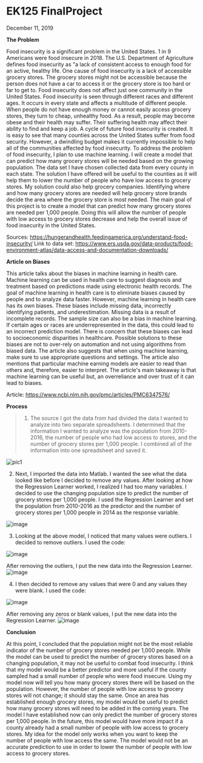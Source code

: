 # EK125 FinalProject
December 11, 2019

**The Problem**

Food insecurity is a significant problem in the United States. 1 in 9 Americans were food insecure in 2018. The U.S. Department of Agriculture defines food insecurity as "a lack of consistent access to enough food for an active, healthy life. One cause of food insecurity is a lack of accessible grocery stores. The grocery stores might not be accessible because the person does not have a car to access it or the grocery store is too hard or far to get to. Food insecurity does not affect just one community in the United States. Food insecurity is seen through different races and different ages. It occurs in every state and affects a multitude of different people. When people do not have enough money or cannot easily access grocery stores, they turn to cheap, unhealthy food. As a result, people may become obese and their health may suffer. Their suffering health may affect their ability to find and keep a job. A cycle of future food insecurity is created.
It is easy to see that many counties across the United States suffer from food security. However, a dwindling budget makes it currently impossible to help all of the communities affected by food insecurity. To address the problem of food insecurity, I plan to use machine learning. I will create a model that can predict how many grocery stores will be needed based on the growing population. The data set I have chosen collected data from every county in each state. The solution I have offered will be useful to the counties as it will help them to lower the number of people who have low access to grocery stores. My solution could also help grocery companies. Identifying where and how many grocery stores are needed will help grocery store brands decide the area where the grocery store is most needed. The main goal of this project is to create a model that can predict how many grocery stores are needed per 1,000 people. Doing this will allow the number of people with low access to grocery stores decrease and help the overall issue of food insecurity in the United States.

Sources:
https://hungerandhealth.feedingamerica.org/understand-food-insecurity/
Link to data set: https://www.ers.usda.gov/data-products/food-environment-atlas/data-access-and-documentation-downloads/

**Article on Biases**

This article talks about the biases in machine learning in health care. Machine learning can be used in health care to suggest diagnosis and treatment based on predictions made using electronic health records. The goal of machine learning in health care is to eliminate biases caused by people and to analyze data faster. However, machine learning in health care has its own biases. These biases include missing data, incorrectly identifying patients, and underestimation. Missing data is a result of incomplete records. The sample size can also be a bias in machine learning. If certain ages or races are underrepresented in the data, this could lead to an incorrect prediction model. There is concern that these biases can lead to socioeconomic disparities in healthcare. Possible solutions to these biases are not to over-rely on automation and not using algorithms from biased data. The article also suggests that when using machine learning, make sure to use appropriate questions and settings. The article also mentions that particular machine earning models are easier to read than others and, therefore, easier to interpret. The article's main takeaway is that machine learning can be useful but, an overreliance and over trust of it can lead to biases.

Article: https://www.ncbi.nlm.nih.gov/pmc/articles/PMC6347576/

**Process**

> 1. The source I got the data from had divided the data I wanted to analyze into two separate spreadsheets. I determined that the information I wanted to analyze was the population from 2010-2016, the number of people who had low access to stores, and the number of grocery stores per 1,000 people. I combined all of the information into one spreadsheet and saved it.

![pic1](https://user-images.githubusercontent.com/75282197/210181874-d9226198-a911-428c-9a6c-f05ec2a3cb7b.png)
[^1]: This picture shows the first 20 rows of data I used

2. Next, I imported the data into Matlab. I wanted the see what the data looked like before I decided to remove any values. After looking at how the Regression Learner worked, I realized I had too many variables. I decided to use the changing population size to predict the number of grocery stores per 1,000 people. I used the Regression Learner and set the population from 2010-2016 as the predictor and the number of grocery stores per 1,000 people in 2014 as the response variable.

![image](https://user-images.githubusercontent.com/75282197/210181964-174d32d3-70ce-41f5-bb2c-97c9c189233b.png)

3. Looking at the above model, I noticed that many values were outliers. I decided to remove outliers. I used the code:

![image](https://user-images.githubusercontent.com/75282197/210181932-e431751c-3b56-47dd-95ac-606d8ca126fd.png)

After removing the outliers, I put the new data into the Regression Learner.
![image](https://user-images.githubusercontent.com/75282197/210181936-d60655b7-cbbd-4227-b3f9-16c95cd22d21.png)


4. I then decided to remove any values that were 0 and any values they were blank. I used the code:

![image](https://user-images.githubusercontent.com/75282197/210181940-1b6e689d-a1b8-4f1b-8d70-dc3221437bec.png)

After removing any zeros or blank values, I put the new data into the Regression Learner.
![image](https://user-images.githubusercontent.com/75282197/210181945-d3ecd2cd-c1e8-47cb-8288-3b71134800ac.png)


**Conclusion**

At this point, I concluded that the population might not be the most reliable indicator of the number of grocery stores needed per 1,000 people. While the model can be used to predict the number of grocery stores based on a changing population, it may not be useful to combat food insecurity. I think that my model would be a better predictor and more useful if the county sampled had a small number of people who were food insecure. Using my model now will tell you how many grocery stores there will be based on the population. However, the number of people with low access to grocery stores will not change; it should stay the same. Once an area has established enough grocery stores, my model would be useful to predict how many grocery stores will need to be added in the coming years. The model I have established now can only predict the number of grocery stores per 1,000 people. In the future, this model would have more impact if a county already had a small number of people with low access to grocery stores. My idea for the model only works when you want to keep the number of people with low access the same. The model would not be an accurate prediction to use in order to lower the number of people with low access to grocery stores.

